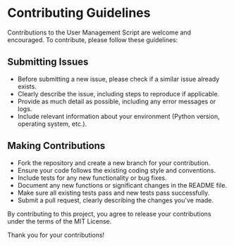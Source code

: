 # Contributing Guidelines

Contributions to the User Management Script are welcome and encouraged. To contribute, please follow these guidelines:

## Submitting Issues
- Before submitting a new issue, please check if a similar issue already exists.
- Clearly describe the issue, including steps to reproduce if applicable.
- Provide as much detail as possible, including any error messages or logs.
- Include relevant information about your environment (Python version, operating system, etc.).

## Making Contributions
- Fork the repository and create a new branch for your contribution.
- Ensure your code follows the existing coding style and conventions.
- Include tests for any new functionality or bug fixes.
- Document any new functions or significant changes in the README file.
- Make sure all existing tests pass and new tests pass successfully.
- Submit a pull request, clearly describing the changes you've made.

By contributing to this project, you agree to release your contributions under the terms of the MIT License.

Thank you for your contributions!
